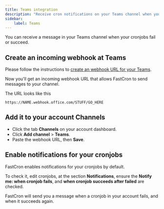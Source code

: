 ```yaml
---
title: Teams integration
description: "Receive cron notifications on your Teams channel when your cronjobs fail or succeed."
sidebar:
    label: Teams
---
```


You can receive a message in your Teams channel when your cronjobs fail or succeed.

## Create an incoming webhook at Teams
Please follow the instructions to 
[create an webhook URL for your Teams](https://learn.microsoft.com/en-us/microsoftteams/platform/webhooks-and-connectors/how-to/add-incoming-webhook).

Now you'll get an incoming webhook URL that allows FastCron to send messages to your channel.

The URL looks like this
```
https://NAME.webhook.office.com/STUFF/GO_HERE
```

## Add it to your account Channels

- Click the tab **Channels** on your account dashboard.
- Click **Add channel** >  **Teams**.
- Paste the webhook URL, then **Save**.

## Enable notifications for your cronjobs
FastCron enables notifications for your cronjobs by default.

To check it, edit cronjobs, at the section **Notifications**,
ensure the **Notify me: when cronjob fails**, and **when cronjob succeeds after failed** are checked.

FastCron will send you a message when a cronjob in your account fails, and when it succeeds again.